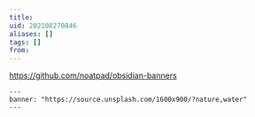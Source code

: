 ```yaml
---
title: 
uid: 202108270846
aliases: []
tags: []
from: 
---
```

https://github.com/noatpad/obsidian-banners

```
---
banner: "https://source.unsplash.com/1600x900/?nature,water"
---